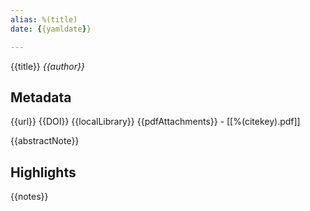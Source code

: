 ```yaml
---
alias: %(title)
date: {{yamldate}}

---
```


{{title}}
<cite>{{author}} </cite>

## Metadata
{{url}}
{{DOI}}
{{localLibrary}}
{{pdfAttachments}}
	- [[%(citekey).pdf]]
 
{{abstractNote}}


## Highlights

{{notes}}

